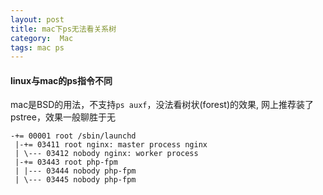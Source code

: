 ```yaml
---
layout: post
title: mac下ps无法看关系树
category:  Mac
tags: mac ps
---
```



#### linux与mac的ps指令不同

mac是BSD的用法，不支持`ps auxf`，没法看树状(forest)的效果, 网上推荐装了pstree，效果一般聊胜于无
    
    -+= 00001 root /sbin/launchd
     |-+= 03411 root nginx: master process nginx
     | \--- 03412 nobody nginx: worker process
     |-+= 03443 root php-fpm
     | |--- 03444 nobody php-fpm
     | \--- 03445 nobody php-fpm
